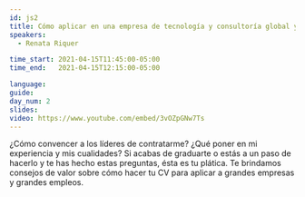 ```yaml
---
id: js2
title: Cómo aplicar en una empresa de tecnología y consultoría global y ser contratad@ en el intento.
speakers:
  - Renata Riquer 

time_start: 2021-04-15T11:45:00-05:00
time_end:   2021-04-15T12:15:00-05:00

language: 
guide:
day_num: 2
slides: 
video: https://www.youtube.com/embed/3vOZpGNw7Ts
---
```


 ¿Cómo convencer a los líderes de contratarme? ¿Qué poner en mi experiencia y mis cualidades? Si acabas de graduarte o estás a un paso de hacerlo y te has hecho estas preguntas, ésta es tu plática. Te brindamos consejos de valor sobre cómo hacer tu CV para aplicar a grandes empresas y grandes empleos.

